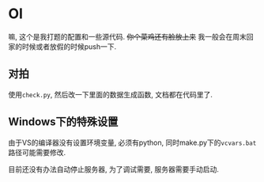 # OI

嘛, 这个是我打题的配置和一些源代码.
~~你个菜鸡还有脸放上来~~
我一般会在周末回家的时候或者放假的时候push一下.

## 对拍

使用`check.py`, 然后改一下里面的数据生成函数, 文档都在代码里了.

## Windows下的特殊设置

由于VS的编译器没有设置环境变量, 必须有python,
同时make.py下的`vcvars.bat`路径可能需要修改.

目前还没有办法自动停止服务器, 为了调试需要, 服务器需要手动启动.

